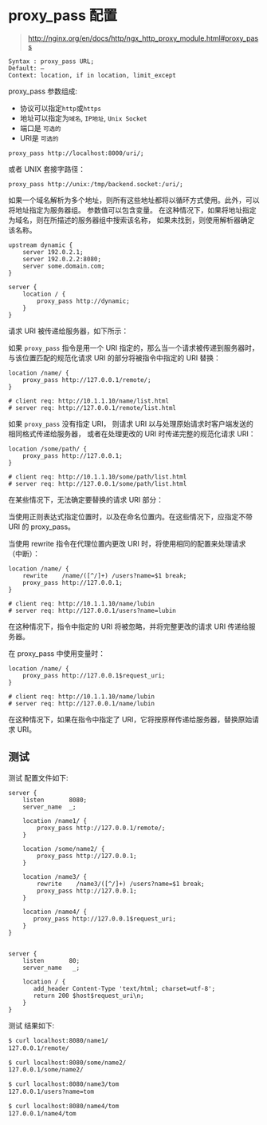 # proxy_pass 配置

> http://nginx.org/en/docs/http/ngx_http_proxy_module.html#proxy_pass

```nginx
Syntax : proxy_pass URL;
Default: —
Context: location, if in location, limit_except
```

proxy_pass 参数组成:

- 协议可以指定`http`或`https`
- 地址可以指定为`域名`, `IP地址`, `Unix Socket`
- 端口是 `可选的`
- URI是 `可选的`

```nginx
proxy_pass http://localhost:8000/uri/;
```

或者 UNIX 套接字路径：

```nginx
proxy_pass http://unix:/tmp/backend.socket:/uri/;
```

如果一个域名解析为多个地址，则所有这些地址都将以循环方式使用。此外，可以将地址指定为服务器组。
参数值可以包含变量。 在这种情况下，如果将地址指定为域名，则在所描述的服务器组中搜索该名称，
如果未找到，则使用解析器确定该名称。

```nginx
upstream dynamic {
    server 192.0.2.1;
    server 192.0.2.2:8080;
    server some.domain.com;
}

server {
    location / {
        proxy_pass http://dynamic;
    }
}
```

请求 URI 被传递给服务器，如下所示：

如果 `proxy_pass` 指令是用一个 URI 指定的，那么当一个请求被传递到服务器时，
与该位置匹配的规范化请求 URI 的部分将被指令中指定的 URI 替换：

```nginx
location /name/ {
    proxy_pass http://127.0.0.1/remote/;
}

# client req: http://10.1.1.10/name/list.html
# server req: http://127.0.0.1/remote/list.html
```

如果 `proxy_pass` 没有指定 URI，
则请求 URI 以与处理原始请求时客户端发送的相同格式传递给服务器，
或者在处理更改的 URI 时传递完整的规范化请求 URI：

```nginx
location /some/path/ {
    proxy_pass http://127.0.0.1;
}

# client req: http://10.1.1.10/some/path/list.html
# server req: http://127.0.0.1/some/path/list.html
```

在某些情况下，无法确定要替换的请求 URI 部分：

当使用正则表达式指定位置时，以及在命名位置内。在这些情况下，应指定不带 URI 的 proxy_pass。

当使用 rewrite 指令在代理位置内更改 URI 时，将使用相同的配置来处理请求（中断）：

```nginx
location /name/ {
    rewrite    /name/([^/]+) /users?name=$1 break;
    proxy_pass http://127.0.0.1;
}

# client req: http://10.1.1.10/name/lubin
# server req: http://127.0.0.1/users?name=lubin
```

在这种情况下，指令中指定的 URI 将被忽略，并将完整更改的请求 URI 传递给服务器。

在 proxy_pass 中使用变量时：

```nginx
location /name/ {
    proxy_pass http://127.0.0.1$request_uri;
}

# client req: http://10.1.1.10/name/lubin
# server req: http://127.0.0.1/name/lubin
```

在这种情况下，如果在指令中指定了 URI，它将按原样传递给服务器，替换原始请求 URI。

## 测试


测试 配置文件如下:

```nginx
server {
    listen       8080;
    server_name  _;

    location /name1/ {
        proxy_pass http://127.0.0.1/remote/;
    }    

    location /some/name2/ {
        proxy_pass http://127.0.0.1;
    }

    location /name3/ {
        rewrite    /name3/([^/]+) /users?name=$1 break;
        proxy_pass http://127.0.0.1;
    }

    location /name4/ {
       proxy_pass http://127.0.0.1$request_uri;
    }
}


server {
    listen       80;
    server_name   _;

    location / {
       add_header Content-Type 'text/html; charset=utf-8';
       return 200 $host$request_uri\n;
    }
}

```


测试 结果如下:


```bash
$ curl localhost:8080/name1/
127.0.0.1/remote/

$ curl localhost:8080/some/name2/
127.0.0.1/some/name2/

$ curl localhost:8080/name3/tom
127.0.0.1/users?name=tom

$ curl localhost:8080/name4/tom
127.0.0.1/name4/tom
```






